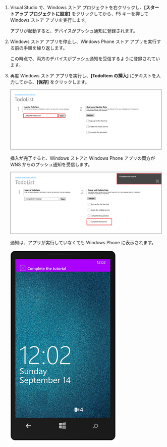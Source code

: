 
1. Visual Studio で、Windows ストア プロジェクトを右クリックし、**[スタートアップ プロジェクトに設定]** をクリックしてから、F5 キーを押して Windows ストア アプリを実行します。
	
	アプリが起動すると、デバイスがプッシュ通知に登録されます。

2. Windows ストア アプリを停止し、Windows Phone ストア アプリを実行する前の手順を繰り返します。

	この時点で、両方のデバイスがプッシュ通知を受信するように登録されています。

3. 再度 Windows ストア アプリを実行し、**[TodoItem の挿入]** にテキストを入力してから、**[保存]** をクリックします。

   	![](./media/mobile-services-javascript-backend-windows-universal-test-push/mobile-quickstart-push1.png)

   	挿入が完了すると、Windows ストアと Windows Phone アプリの両方が WNS からのプッシュ通知を受信します。

   	![](./media/mobile-services-javascript-backend-windows-universal-test-push/mobile-quickstart-push2.png)

	通知は、アプリが実行していなくても Windows Phone に表示されます。

   	![](./media/mobile-services-javascript-backend-windows-universal-test-push/mobile-quickstart-push5-wp8.png)

<!---HONumber=July15_HO2-->